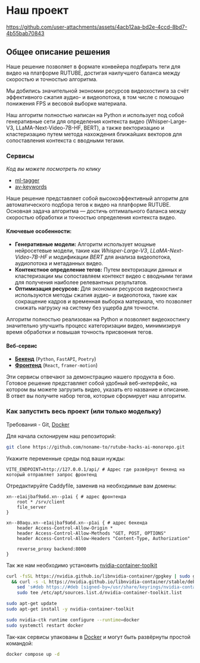 # Наш проект

https://github.com/user-attachments/assets/4acb12aa-bd2e-4ccd-8bd7-4b55bab70843

## Общее описание решения

Наше решение позволяет в формате конвейера подбирать теги для видео на платформе RUTUBE, достигая наилучшего баланса между скоростью и точностью алгоритма.

Мы добились значительной экономии ресурсов видеохостинга за счёт эффективного сжатия аудио- и видеопотока, в том числе с помощью понижения FPS и весовой выборке материала.

Наш алгоритм полностью написан на Python и использует под собой генеративные сети для определения контекста видео (Whisper-Large-V3, LLaMA-Next-Video-7B-HF, BERT), а также векторизацию и кластеризацию путем метода нахождения ближайших векторов для сопоставления контекста с вводными тегами.

### Сервисы

_Код вы можете посмотреть по клику_

-   [ml-tagger](https://github.com/noname-to/rutube-hacks-ai-ml-tagger)
-   [av-keywords](https://github.com/noname-to/rutube-hacks-ai-monorepo/tree/main/apps/av_keywords)

Наше решение представляет собой высокоэффективный алгоритм для автоматического подбора тегов к видео на платформе RUTUBE. Основная задача алгоритма — достичь оптимального баланса между скоростью обработки и точностью определения контекста видео.

#### Ключевые особенности:

-   **Генеративные модели:** Алгоритм использует мощные нейросетевые модели, такие как _Whisper-Large-V3_, _LLaMA-Next-Video-7B-HF_ и модификации _BERT_ для анализа видеопотока, аудиопотока и метаданных видео.
-   **Контекстное определение тегов:** Путем векторизации данных и кластеризации мы сопоставляем контекст видео с вводными тегами для получения наиболее релевантных результатов.
-   **Оптимизация ресурсов:** Для экономии ресурсов видеохостинга используются методы сжатия аудио- и видеопотока, такие как сокращение кадров и временная выборка материала, что позволяет снижать нагрузку на систему без ущерба для точности.

Алгоритм полностью реализован на Python и позволяет видеохостингу значительно улучшить процесс категоризации видео, минимизируя время обработки и повышая точность присвоения тегов.

#### Веб-сервис

-   [**Бекенд**](https://github.com/noname-to/rutube-hacks-ai-web-monorepo/tree/main/apps/backend) (`Python`, `FastAPI`, `Poetry`)
-   [**Фронтенд**](https://github.com/noname-to/rutube-hacks-ai-web-monorepo/tree/main/apps/client) (`React`, `framer-motion`)

Эти сервисы отвечают за демонстрацию нашего продукта в бою. Готовое решение представляет собой удобный веб-интерфейс, на котором вы можете загрузить видео, указать его название и описание. В ответ вы получите набор тегов, которые сформирует наш алгоритм.

### Как запустить весь проект (или только модельку)

Требования - Git, [Docker](https://docs.docker.com/)

Для начала склонируем наш репозиторий:

```sh
git clone https://github.com/noname-to/rutube-hacks-ai-monorepo.git
```

Укажите переменные среды под ваши нужды:

```dotenv
VITE_ENDPOINT=http://127.0.0.1/api/ # Адрес где развёрнут бекенд на который отправляет запрос фронтенд
```

Отредактируйте Caddyfile, заменив на необходимые вам домены:

```Caddyfile
xn--e1aijbaf9a6d.xn--p1ai { # адрес фронтенда
	root * /srv/client
	file_server
}

xn--80aqu.xn--e1aijbaf9a6d.xn--p1ai { # адрес бекенда
	header Access-Control-Allow-Origin *
	header Access-Control-Allow-Methods "GET, POST, OPTIONS"
	header Access-Control-Allow-Headers "Content-Type, Authorization"

	reverse_proxy backend:8000
}
```

Так же нам необходимо установить [nvidia-container-toolkit](https://docs.nvidia.com/datacenter/cloud-native/container-toolkit/latest/install-guide.html#installing-with-apt)

```sh
curl -fsSL https://nvidia.github.io/libnvidia-container/gpgkey | sudo gpg --dearmor -o /usr/share/keyrings/nvidia-container-toolkit-keyring.gpg \
  && curl -s -L https://nvidia.github.io/libnvidia-container/stable/deb/nvidia-container-toolkit.list | \
    sed 's#deb https://#deb [signed-by=/usr/share/keyrings/nvidia-container-toolkit-keyring.gpg] https://#g' | \
    sudo tee /etc/apt/sources.list.d/nvidia-container-toolkit.list

sudo apt-get update
sudo apt-get install -y nvidia-container-toolkit

sudo nvidia-ctk runtime configure --runtime=docker
sudo systemctl restart docker
```

Так-как сервисы упакованы в [Docker](https://docs.docker.com/) и могут быть развёрнуты простой командой:

```sh
docker compose up -d
```

<!-- Ссылка на презентацию -->
